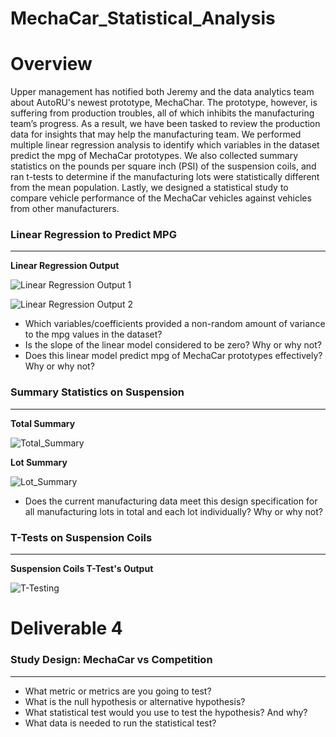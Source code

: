 # MechaCar_Statistical_Analysis

# Overview 

Upper management has notified both Jeremy and the data analytics team about AutoRU's newest prototype, MechaChar. The prototype, however, is suffering from production troubles, all of which inhibits the manufacturing team’s progress. As a result, we have been tasked to review the production data for insights that may help the manufacturing team. We performed multiple linear regression analysis to identify which variables in the dataset predict the mpg of MechaCar prototypes. We also collected summary statistics on the pounds per square inch (PSI) of the suspension coils, and ran t-tests to determine if the manufacturing lots were statistically different from the mean population. Lastly, we designed a statistical study to compare vehicle performance of the MechaCar vehicles against vehicles from other manufacturers. 


### Linear Regression to Predict MPG
________________________________________________________

**Linear Regression Output**

![Linear Regression Output 1](https://user-images.githubusercontent.com/77905862/130328977-2d8d91fe-c072-49b3-a4b0-485e09104fe4.png)

![Linear Regression Output 2](https://user-images.githubusercontent.com/77905862/130328988-584b14d6-208d-4353-b16f-dfdb16aa5806.png)


- Which variables/coefficients provided a non-random amount of variance to the mpg values in the dataset? 
- Is the slope of the linear model considered to be zero? Why or why not? 
- Does this linear model predict mpg of MechaCar prototypes effectively? Why or why not? 



### Summary Statistics on Suspension
________________________________________________________

**Total Summary**

![Total_Summary](https://user-images.githubusercontent.com/77905862/130329415-a154eead-2589-4fb5-abbb-8d8e21f9cf75.png)

**Lot Summary**

![Lot_Summary](https://user-images.githubusercontent.com/77905862/130329435-06707d01-2381-44b0-b12e-3faa74063b2c.png)


- Does the current manufacturing data meet this design specification for all manufacturing lots in total and each lot individually? Why or why not?



### T-Tests on Suspension Coils
________________________________________________________

**Suspension Coils T-Test's Output**

![T-Testing](https://user-images.githubusercontent.com/77905862/130329531-b27c211e-ac56-4845-982e-c07180b52011.png)


# Deliverable 4
### Study Design: MechaCar vs Competition 
________________________________________________________

- What metric or metrics are you going to test?
- What is the null hypothesis or alternative hypothesis?
- What statistical test would you use to test the hypothesis? And why?
- What data is needed to run the statistical test?
